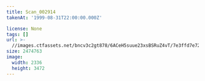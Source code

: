 ```yaml
---
title: Scan_002914
takenAt: '1999-08-31T22:00:00.000Z'

license: None
tags: []
url: >-
  //images.ctfassets.net/bncv3c2gt878/6ACeH5suue23xsBSRuZ4vT/7e3ffd7e72ad9793e13c00fcd3faad6c/scan_002914_14691490605_o
size: 2474763
image:
  width: 2336
  height: 3472
---
```

